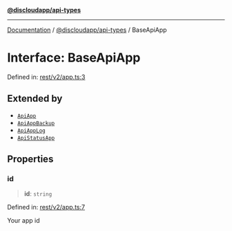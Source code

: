 [**@discloudapp/api-types**](../README.md)

***

[Documentation](../../../packages.md) / [@discloudapp/api-types](../README.md) / BaseApiApp

# Interface: BaseApiApp

Defined in: [rest/v2/app.ts:3](https://github.com/discloud/discloud.app/blob/1458affc9a022eb2fc5fe37e7b3b002130b2fdad/packages/api-types/rest/v2/app.ts#L3)

## Extended by

- [`ApiApp`](ApiApp.md)
- [`ApiAppBackup`](ApiAppBackup.md)
- [`ApiAppLog`](ApiAppLog.md)
- [`ApiStatusApp`](ApiStatusApp.md)

## Properties

### id

> **id**: `string`

Defined in: [rest/v2/app.ts:7](https://github.com/discloud/discloud.app/blob/1458affc9a022eb2fc5fe37e7b3b002130b2fdad/packages/api-types/rest/v2/app.ts#L7)

Your app id
